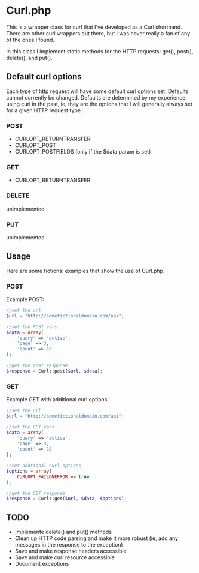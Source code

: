 Curl.php
========

This is a wrapper class for curl that I've developed as a Curl shorthand. There are other curl wrappers out there, but I was never really a fan of any of the ones I found.

In this class I implement static methods for the HTTP requests: get(), post(), delete(), and put().

## Default curl options
Each type of http request will have some default curl options set. Defaults cannot currently be changed. Defaults are determined by my experience using curl in the past, ie, they are the options that I will generally always set for a given HTTP request type.

### POST
- CURLOPT_RETURNTRANSFER
- CURLOPT_POST
- CURLOPT_POSTFIELDS (only if the $data param is set)

### GET
- CURLOPT_RETURNTRANSFER

### DELETE
unimplemented

### PUT
unimplemented

## Usage
Here are some fictional examples that show the use of Curl.php.

### POST
Example POST:
```php
//set the url
$url = "http://somefictionaldomain.com/api";

//set the POST vars
$data = array(
    'query' => 'active',
    'page' => 3,
    'count' => 10
);

//get the post response
$response = Curl::post($url, $data);
```

### GET
Example GET with additional curl options:
```php
//set the url
$url = "http://somefictionaldomain.com/api";

//set the GET vars
$data = array(
    'query' => 'active',
    'page' => 3,
    'count' => 10
);

//set addtional curl options
$options = array(
    CURLOPT_FAILONERROR => true
);

//get the GET response
$response = Curl::get($url, $data, $options);

```

## TODO
- Implemente delete() and put() methods
- Clean up HTTP code parsing and make it more robust (ie, add any messages in the response to the exception)
- Save and make response headers accessible
- Save and make curl resource accessible
- Document exceptions